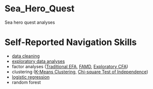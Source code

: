 # Sea_Hero_Quest
Sea hero quest analyses


# Self-Reported Navigation Skills
- [data cleaning](https://github.com/LilianYou/Sea_Hero_Quest/blob/main/Raw-UserData-PreProcessing.ipynb)
- [exploratory data analyses](https://github.com/LilianYou/Sea_Hero_Quest/blob/main/DemographicsAnalysis-shared.ipynb)
- factor analyses ([Traditional EFA](https://github.com/LilianYou/Sea_Hero_Quest/blob/main/Exploratory_Factor_Analyses_Traditional.ipynb), [FAMD](https://github.com/LilianYou/Sea_Hero_Quest/blob/main/Exploratory_Factor_Analysis_FAMD.ipynb), [Exploratory CFA](https://github.com/LilianYou/Sea_Hero_Quest/blob/main/Exploratory_CFA_shared.ipynb))
- clustering ([K-Means Clustering](https://github.com/LilianYou/Sea_Hero_Quest/blob/main/Clustering_shared.ipynb), [Chi-square Test of Independence](https://github.com/LilianYou/Sea_Hero_Quest/blob/main/Chi_Square_Test_Cluster_shared.ipynb))
- [logistic regression](https://github.com/LilianYou/Sea_Hero_Quest/blob/main/Ordinal_Regression_Analysis_shared.ipynb)
- random forest
